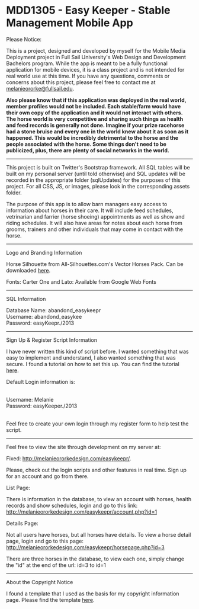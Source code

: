 MDD1305 - Easy Keeper - Stable Management Mobile App
====================================================

Please Notice:

This is a project, designed and developed by myself for the Mobile Media Deployment project in Full Sail University's Web
Design and Development Bachelors program. While the app is meant to be a fully functional application for mobile devices, it
is a class project and is not intended for real world use at this time. If you have any questions, comments or concerns 
about this project, please feel free to contact me at <a href="mailto:melanieororke@fullsail.edu">melanieororke@fullsail.edu</a>.


<b>Also please know that if this application was deployed in the real world, member profiles would not be included. Each stable/farm would 
have their own copy of the application and it would not interact with others. The horse world is very competitive and sharing
such things as health and feed records is generally not done. Imagine if your prize racehorse had a stone bruise and every 
one in the world knew about it as soon as it happened. This would be incredibly detrimental to the horse and the people
associated with the horse. Some things don't need to be publicized, plus, there are plenty of social networks in the world.</b>

-----------------------------------------------------------------

This project is built on Twitter's Bootstrap framework. All SQL tables will be built on my personal server (until told otherwise)
and SQL updates will be recorded in the appropriate folder (sqlUpdates) for the purposes of this project. For all CSS, JS, or images, please look in the corresponding assets folder.

The purpose of this app is to allow barn managers easy access to information about horses in their care. It will include 
feed schedules, vetrinarian and farrier (horse shoeing) appointments as well as show and riding schedules. It will also
have areas for notes about each horse from grooms, trainers and other individuals that may come in contact with the horse.

------------------------------------------------------------------

Logo and Branding Information

Horse Silhouette from All-Silhouettes.com's Vector Horses Pack. Can be downloaded <a href="http://all-silhouettes.com/vector-horses/" target="blank">here</a>.

Fonts: Carter One and Lato: Available from Google Web Fonts

------------------------------------------------------------------

SQL Information

Database Name: abandond_easykeepr<br/>
Username: abandond_easykee<br/>
Password: easyKeepr./2013<br/>

------------------------------------------------------------------

Sign Up & Register Script Information

I have never written this kind of script before. I wanted something that was easy to implement
and understand, I also wanted something that was secure. I found a tutorial on how to set this up.
You can find the tutorial <a href="http://gigaspartan.com/2010/11/26/how-to-build-a-full-featured-login-system/">here</a>.

Default Login information is:<br/><br/>

Username: Melanie<br/>
Password: easyKeeper./2013<br/><br/>

Feel free to create your own login through my register form to help
test the script.

------------------------------------------------------------------

Feel free to view the site through development on my server at:

Fixed: <a href="http://melanieororkedesign.com/easykeepr/">http://melanieororkedesign.com/easykeepr/</a>.<br/>

Please, check out the login scripts and other features in real time. Sign up for an account and go from there.

List Page:

There is information in the database, to view an account with horses, health records and show schedules, login and go to this link:<br>
<a href="http://melanieororkedesign.com/easykeepr/account.php?id=1">http://melanieororkedesign.com/easykeepr/account.php?id=1</a>

Details Page:

Not all users have horses, but all horses have details. To view a horse detail page, login and go to this page:<br/>
<a href="http://melanieororkedesign.com/easykeepr/horsepage.php?id=3">http://melanieororkedesign.com/easykeepr/horsepage.php?id=3</a>

There are three horses in the database, to view each one, simply change the "id" at the end of the url: id=3 to id=1

------------------------------------------------------------------

About the Copyright Notice

I found a template that I used as the basis for my copyright information page. Please find the template
<a href="http://www.seqlegal.com/free-legal-documents/copyright-notice">here</a>.
